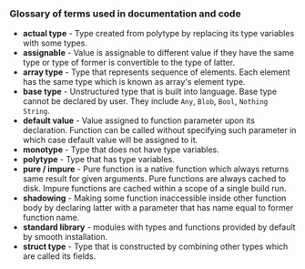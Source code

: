 
### Glossary of terms used in documentation and code

 - __actual type__ - Type created from polytype by replacing its type variables with some types.
 - __assignable__ - Value is assignable to different value if they have the same type
   or type of former is convertible to the type of latter.
 - __array type__ - Type that represents sequence of elements.
   Each element has the same type which is known as array's element type.
 - __base type__ - Unstructured type that is built into language.
   Base type cannot be declared by user.
   They include `Any`, `Blob`, `Bool`, `Nothing` `String`.
 - __default value__ - Value assigned to function parameter upon its declaration.
   Function can be called without specifying such parameter in which case default value
   will be assigned to it.
 - __monotype__ - Type that does not have type variables.
 - __polytype__ - Type that has type variables.
 - __pure / impure__ - Pure function is a native function which always returns same result for
   given arguments.
   Pure functions are always cached to disk.
   Impure functions are cached within a scope of a single build run.
 - __shadowing__ - Making some function inaccessible inside other function body
   by declaring latter with a parameter that has name equal to former function name.
 - __standard library__ - modules with types and functions provided by default
   by smooth installation.
 - __struct type__ - Type that is constructed by combining other types which are called its fields.
